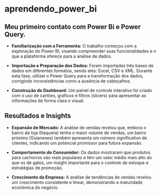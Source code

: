 # aprendendo_power_bi
## Meu primeiro contato com Power Bi e Power Query.

- **Familiarização com a Ferramenta:** O trabalho começou com a exploração do Power BI, visando compreender suas funcionalidades e o que a plataforma oferece para a análise de dados.

- **Importação e Preparação dos Dados:** Foram importadas três bases de dados em diferentes formatos, sendo eles: Excel, CSV e XML. Durante esta fase, utilizei o Power Query para a transformação dos dados, corrigindo inconsistências como a ausência de cabeçalhos.

- **Construção do Dashboard:** Um painel de controle interativo foi criado com o uso de cartões, gráficos e filtros (slicers) para apresentar as informações de forma clara e visual.



## Resultados e Insights
- **Expansão de Mercado:** A análise de vendas revelou que, embora o bairro da loja (Itaquera) tenha o maior volume de vendas, um bairro próximo (Guianeses) também apresenta um número significativo de clientes, indicando um potencial promissor para futura expansão.

- **Comportamento do Consumidor:** Os dados mostraram que produtos para cachorros são mais populares e têm um valor médio mais alto do que os de gatos, um insight importante para o controle de estoque e estratégias de promoção.

- **Crescimento da Empresa:** A análise de tendências de vendas revelou um crescimento consistente e linear, demonstrando a maturidade econômica do negócio.
